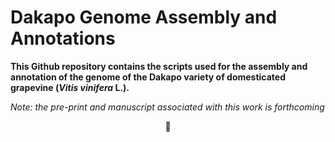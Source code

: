 # Dakapo Genome Assembly and Annotations

**This Github repository contains the scripts used for the assembly and annotation of the genome of the Dakapo variety of domesticated grapevine (*Vitis vinifera* L.).**

*Note: the pre-print and manuscript associated with this work is forthcoming*

<p align="center">
🍇
</p>
